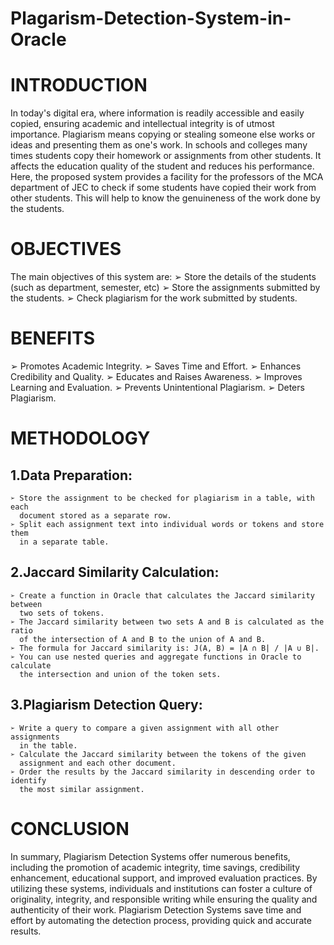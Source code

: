 # Plagarism-Detection-System-in-Oracle


# INTRODUCTION
  In today's digital era, where information is readily accessible and easily
copied, ensuring academic and intellectual integrity is of utmost importance.
Plagiarism means copying or stealing someone else works or ideas and
presenting them as one's work. In schools and colleges many times students
copy their homework or assignments from other students. It affects
the education quality of the student and reduces his performance. Here, the
proposed system provides a facility for the professors of the MCA
department of JEC to check if some students have copied their work
from other students. This will help to know the genuineness of the work
done by the students.


# OBJECTIVES
  The main objectives of this system are:
      ➢ Store the details of the students (such as department, semester, etc)
      ➢ Store the assignments submitted by the students.
      ➢ Check plagiarism for the work submitted by students.


# BENEFITS
  ➢ Promotes Academic Integrity.
  ➢ Saves Time and Effort.
  ➢ Enhances Credibility and Quality.
  ➢ Educates and Raises Awareness.
  ➢ Improves Learning and Evaluation.
  ➢ Prevents Unintentional Plagiarism.
  ➢ Deters Plagiarism.


# METHODOLOGY

## 1.Data Preparation:
    ➢ Store the assignment to be checked for plagiarism in a table, with each
      document stored as a separate row.
    ➢ Split each assignment text into individual words or tokens and store them
      in a separate table.

## 2.Jaccard Similarity Calculation:
    ➢ Create a function in Oracle that calculates the Jaccard similarity between
      two sets of tokens.
    ➢ The Jaccard similarity between two sets A and B is calculated as the ratio
      of the intersection of A and B to the union of A and B.
    ➢ The formula for Jaccard similarity is: J(A, B) = |A ∩ B| / |A ∪ B|.
    ➢ You can use nested queries and aggregate functions in Oracle to calculate
      the intersection and union of the token sets.
      
## 3.Plagiarism Detection Query:
    ➢ Write a query to compare a given assignment with all other assignments
      in the table.
    ➢ Calculate the Jaccard similarity between the tokens of the given
      assignment and each other document.
    ➢ Order the results by the Jaccard similarity in descending order to identify
      the most similar assignment.

# CONCLUSION
  In summary, Plagiarism Detection Systems offer numerous benefits,
  including the promotion of academic integrity, time savings, credibility
  enhancement, educational support, and improved evaluation practices. By
  utilizing these systems, individuals and institutions can foster a culture of
  originality, integrity, and responsible writing while ensuring the quality and
  authenticity of their work. Plagiarism Detection Systems save time and
  effort by automating the detection process, providing quick and accurate
  results.
